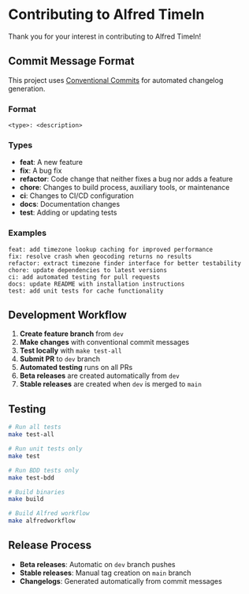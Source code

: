 # Contributing to Alfred TimeIn

Thank you for your interest in contributing to Alfred TimeIn!

## Commit Message Format

This project uses [Conventional Commits](https://www.conventionalcommits.org/) for automated changelog generation.

### Format

```
<type>: <description>
```

### Types

- **feat**: A new feature
- **fix**: A bug fix
- **refactor**: Code change that neither fixes a bug nor adds a feature
- **chore**: Changes to build process, auxiliary tools, or maintenance
- **ci**: Changes to CI/CD configuration
- **docs**: Documentation changes
- **test**: Adding or updating tests

### Examples

```
feat: add timezone lookup caching for improved performance
fix: resolve crash when geocoding returns no results
refactor: extract timezone finder interface for better testability
chore: update dependencies to latest versions
ci: add automated testing for pull requests
docs: update README with installation instructions
test: add unit tests for cache functionality
```

## Development Workflow

1. **Create feature branch** from `dev`
2. **Make changes** with conventional commit messages
3. **Test locally** with `make test-all`
4. **Submit PR** to `dev` branch
5. **Automated testing** runs on all PRs
6. **Beta releases** are created automatically from `dev`
7. **Stable releases** are created when `dev` is merged to `main`

## Testing

```bash
# Run all tests
make test-all

# Run unit tests only
make test

# Run BDD tests only
make test-bdd

# Build binaries
make build

# Build Alfred workflow
make alfredworkflow
```

## Release Process

- **Beta releases**: Automatic on `dev` branch pushes
- **Stable releases**: Manual tag creation on `main` branch
- **Changelogs**: Generated automatically from commit messages